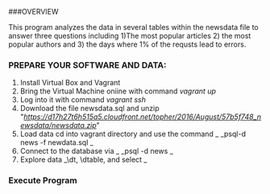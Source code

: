 

###OVERVIEW

This program analyzes the data in several tables within the newsdata file to answer three questions including 1)The most popular articles 2) the most popular authors and 3) the days where 1% of the requsts lead to errors.

### PREPARE YOUR SOFTWARE AND DATA:

1) Install Virtual Box and Vagrant
2) Bring the Virtual Machine oniine with command _vagrant up_
3) Log into it with command _vagrant ssh_
4) Download the file newsdata.sql and unzip "_https://d17h27t6h515a5.cloudfront.net/topher/2016/August/57b5f748_newsdata/newsdata.zip_"
5) Load data cd into vagrant directory and use the command _ _psql-d news -f newdata.sql _
6) Connect to the database via _ _psql -d news _
7) Explore data _\dt, \dtable, and select _

### Execute Program

